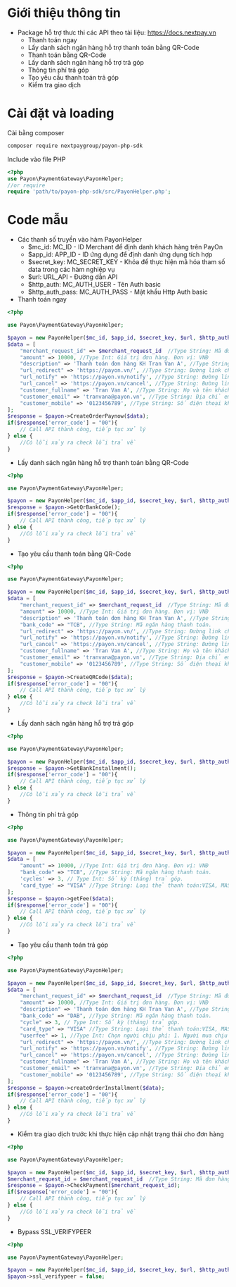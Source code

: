 # Giới thiệu thông tin
- Package  hỗ trợ thưc thi các API theo tài liệu: https://docs.nextpay.vn
    + Thanh toán ngay
    + Lấy danh sách ngân hàng hỗ trợ thanh toán bằng QR-Code
    + Thanh toán bằng QR-Code
    + Lấy danh sách ngân hàng hỗ trợ trả góp
    + Thông tin phí trả góp
    + Tạo yêu cầu thanh toán trả góp
    + Kiểm tra giao dịch
# Cài đặt và loading
Cài bằng composer
```sh
composer require nextpaygroup/payon-php-sdk
```
Include vào file PHP
```php
<?php
use Payon\PaymentGateway\PayonHelper;
//or require
require 'path/to/payon-php-sdk/src/PayonHelper.php';
```
# Code mẫu
- Các thanh số truyền vào hàm PayonHelper
    + $mc_id: MC_ID - ID Merchant để định danh khách hàng trên PayOn
    + $app_id: APP_ID - ID ứng dụng để định danh ứng dụng tích hợp
    + $secret_key: MC_SECRET_KEY - Khóa để thực hiện mã hóa tham số data trong các hàm nghiệp vụ
    + $url: URL_API - Đường dẫn API
    + $http_auth: MC_AUTH_USER - Tên Auth basic
    + $http_auth_pass: MC_AUTH_PASS - Mật khẩu Http Auth basic
- Thanh toán ngay
```php
<?php

use Payon\PaymentGateway\PayonHelper;

$payon = new PayonHelper($mc_id, $app_id, $secret_key, $url, $http_auth, $http_auth_pass);
$data = [
    "merchant_request_id" => $merchant_request_id  //Type String: Mã đơn hàng Merchant được tạo từ yêu cầu thanh toán
    "amount" => 10000, //Type Int: Giá trị đơn hàng. Đơn vị: VNĐ
    "description" => 'Thanh toán đơn hàng KH Tran Van A', //Type String: Mô tả thông tin đơn hàng
    "url_redirect" => 'https://payon.vn/', //Type String: Đường link chuyển tiếp sau khi thực hiện thanh toán thành công
    "url_notify" => 'https://payon.vn/notify', //Type String: Đường link thông báo kết quả đơn hàng
    "url_cancel" => 'https://payon.vn/cancel', //Type String: Đường link chuyển tiếp khi khách hàng hủy thanh toán
    "customer_fullname" => 'Tran Van A', //Type String: Họ và tên khách hàng
    "customer_email" => 'tranvana@payon.vn', //Type String: Địa chỉ email khách hàng
    "customer_mobile" => '0123456789', //Type String: Số điện thoại khách hàng
];
$response = $payon->CreateOrderPaynow($data);
if($response['error_code'] = "00"){
    // Call API thành công, tiếp tục xử lý
} else {
    //Có lỗi xảy ra check lỗi trả về
}
```
- Lấy danh sách ngân hàng hỗ trợ thanh toán bằng QR-Code
```php
<?php

use Payon\PaymentGateway\PayonHelper;

$payon = new PayonHelper($mc_id, $app_id, $secret_key, $url, $http_auth, $http_auth_pass);
$response = $payon->GetQrBankCode();
if($response['error_code'] = "00"){
    // Call API thành công, tiếp tục xử lý
} else {
    //Có lỗi xảy ra check lỗi trả về
}
```
- Tạo yêu cầu thanh toán bằng QR-Code
```php
<?php

use Payon\PaymentGateway\PayonHelper;

$payon = new PayonHelper($mc_id, $app_id, $secret_key, $url, $http_auth, $http_auth_pass);
$data = [
    "merchant_request_id" => $merchant_request_id  //Type String: Mã đơn hàng Merchant được tạo từ yêu cầu thanh toán
    "amount" => 10000, //Type Int: Giá trị đơn hàng. Đơn vị: VNĐ
    "description" => 'Thanh toán đơn hàng KH Tran Van A', //Type String: Mô tả thông tin đơn hàng
    "bank_code" => "TCB", //Type String: Mã ngân hàng thanh toán.
    "url_redirect" => 'https://payon.vn/', //Type String: Đường link chuyển tiếp sau khi thực hiện thanh toán thành công
    "url_notify" => 'https://payon.vn/notify', //Type String: Đường link thông báo kết quả đơn hàng
    "url_cancel" => 'https://payon.vn/cancel', //Type String: Đường link chuyển tiếp khi khách hàng hủy thanh toán
    "customer_fullname" => 'Tran Van A', //Type String: Họ và tên khách hàng
    "customer_email" => 'tranvana@payon.vn', //Type String: Địa chỉ email khách hàng
    "customer_mobile" => '0123456789', //Type String: Số điện thoại khách hàng
];
$response = $payon->CreateQRCode($data);
if($response['error_code'] = "00"){
    // Call API thành công, tiếp tục xử lý
} else {
    //Có lỗi xảy ra check lỗi trả về
}
```
- Lấy danh sách ngân hàng hỗ trợ trả góp
```php
<?php

use Payon\PaymentGateway\PayonHelper;

$payon = new PayonHelper($mc_id, $app_id, $secret_key, $url, $http_auth, $http_auth_pass);
$response = $payon->GetBankInstallment();
if($response['error_code'] = "00"){
    // Call API thành công, tiếp tục xử lý
} else {
    //Có lỗi xảy ra check lỗi trả về
}
```
- Thông tin phí trả góp
```php
<?php

use Payon\PaymentGateway\PayonHelper;

$payon = new PayonHelper($mc_id, $app_id, $secret_key, $url, $http_auth, $http_auth_pass);
$data = [
    "amount" => 10000, //Type Int: Giá trị đơn hàng. Đơn vị: VNĐ
    "bank_code" => "TCB", //Type String: Mã ngân hàng thanh toán.
    'cycles' => 3, // Type Int: Số kỳ (tháng) trả góp.
    'card_type' => "VISA" //Type String: Loại thẻ thanh toán:VISA, MASTERCARD, JCB.
];
$response = $payon->getFee($data);
if($response['error_code'] = "00"){
    // Call API thành công, tiếp tục xử lý
} else {
    //Có lỗi xảy ra check lỗi trả về
}
```
- Tạo yêu cầu thanh toán trả góp
```php
<?php

use Payon\PaymentGateway\PayonHelper;

$payon = new PayonHelper($mc_id, $app_id, $secret_key, $url, $http_auth, $http_auth_pass);
$data = [
    "merchant_request_id" => $merchant_request_id  //Type String: Mã đơn hàng Merchant được tạo từ yêu cầu thanh toán
    "amount" => 10000, //Type Int: Giá trị đơn hàng. Đơn vị: VNĐ
    "description" => 'Thanh toán đơn hàng KH Tran Van A', //Type String: Mô tả thông tin đơn hàng
    "bank_code" => "DAB", //Type String: Mã ngân hàng thanh toán.
    "cycle" => 3, // Type Int: Số kỳ (tháng) trả góp.
    "card_type" => "VISA" //Type String: Loại thẻ thanh toán:VISA, MASTERCARD, JCB.
    "userfee" => 1, //Type Int:	Chọn người chịu phí: 1. Người mua chịu phí thanh toán 2. Người bán chịu phí thanh toán.
    "url_redirect" => 'https://payon.vn/', //Type String: Đường link chuyển tiếp sau khi thực hiện thanh toán thành công
    "url_notify" => 'https://payon.vn/notify', //Type String: Đường link thông báo kết quả đơn hàng
    "url_cancel" => 'https://payon.vn/cancel', //Type String: Đường link chuyển tiếp khi khách hàng hủy thanh toán
    "customer_fullname" => 'Tran Van A', //Type String: Họ và tên khách hàng
    "customer_email" => 'tranvana@payon.vn', //Type String: Địa chỉ email khách hàng
    "customer_mobile" => '0123456789', //Type String: Số điện thoại khách hàng
];
$response = $payon->createOrderInstallment($data);
if($response['error_code'] = "00"){
    // Call API thành công, tiếp tục xử lý
} else {
    //Có lỗi xảy ra check lỗi trả về
}
```
- Kiểm tra giao dịch trước khi thực hiện cập nhật trạng thái cho đơn hàng
```php
<?php

use Payon\PaymentGateway\PayonHelper;

$payon = new PayonHelper($mc_id, $app_id, $secret_key, $url, $http_auth, $http_auth_pass);
$merchant_request_id = $merchant_request_id  //Type String: Mã đơn hàng Merchant được tạo từ yêu cầu thanh toán
$response = $payon->CheckPayment($merchant_request_id);
if($response['error_code'] = "00"){
    // Call API thành công, tiếp tục xử lý
} else {
    //Có lỗi xảy ra check lỗi trả về
}
```
- Bypass SSL_VERIFYPEER
```php
<?php

use Payon\PaymentGateway\PayonHelper;

$payon = new PayonHelper($mc_id, $app_id, $secret_key, $url, $http_auth, $http_auth_pass);
$payon->ssl_verifypeer = false;

```